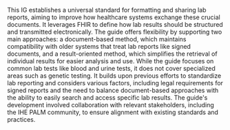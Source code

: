 This IG establishes a universal standard for formatting and sharing lab reports, aiming to improve how healthcare systems exchange these crucial documents. It leverages FHIR to define how lab results should be structured and transmitted electronically. The guide offers flexibility by supporting two main approaches: a document-based method, which maintains compatibility with older systems that treat lab reports like signed documents, and a result-oriented method, which simplifies the retrieval of individual results for easier analysis and use. While the guide focuses on common lab tests like blood and urine tests, it does not cover specialized areas such as genetic testing. It builds upon previous efforts to standardize lab reporting and considers various factors, including legal requirements for signed reports and the need to balance document-based approaches with the ability to easily search and access specific lab results. The guide's development involved collaboration with relevant stakeholders, including the IHE PALM community, to ensure alignment with existing standards and practices. 
